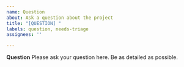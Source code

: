 ```yaml
---
name: Question
about: Ask a question about the project
title: "[QUESTION] "
labels: question, needs-triage
assignees: ''

---
```


**Question**
Please ask your question here. Be as detailed as possible. 